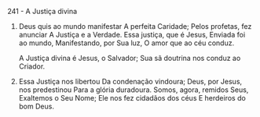 241 - A Justiça divina

1. Deus quis ao mundo manifestar
   A perfeita Caridade;
   Pelos profetas, fez anunciar
   A Justiça e a Verdade.
   Essa justiça, que é Jesus,
   Enviada foi ao mundo,
   Manifestando, por Sua luz,
   O amor que ao céu conduz.

   A Justiça divina é Jesus, o Salvador;
   Sua sã doutrina nos conduz ao Criador.

2. Essa Justiça nos libertou
   Da condenação vindoura;
   Deus, por Jesus, nos predestinou
   Para a glória duradoura.
   Somos, agora, remidos Seus,
   Exaltemos o Seu Nome;
   Ele nos fez cidadãos dos céus
   E herdeiros do bom Deus.
